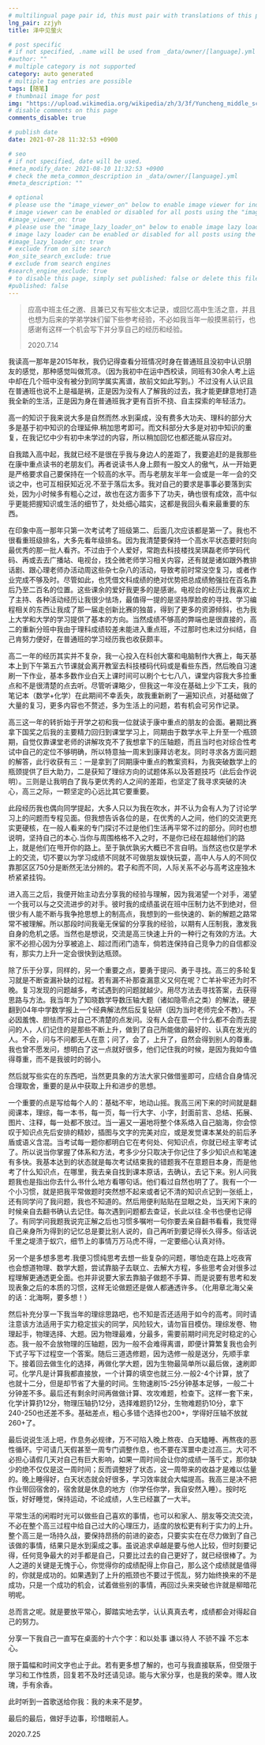 ```yaml
---
# multilingual page pair id, this must pair with translations of this page. (This name must be unique)
lng_pair: zzjyh
title: 泽中见萤火

# post specific
# if not specified, .name will be used from _data/owner/[language].yml
#author: ""
# multiple category is not supported
category: auto generated
# multiple tag entries are possible
tags: [随笔]
# thumbnail image for post
img: "https://upload.wikimedia.org/wikipedia/zh/3/3f/Yuncheng_middle_school_logo.jpg"
# disable comments on this page
comments_disable: true

# publish date
date: 2021-07-28 11:32:53 +0900

# seo
# if not specified, date will be used.
#meta_modify_date: 2021-08-10 11:32:53 +0900
# check the meta_common_description in _data/owner/[language].yml
#meta_description: ""

# optional
# please use the "image_viewer_on" below to enable image viewer for individual pages or posts (_posts/ or [language]/_posts folders).
# image viewer can be enabled or disabled for all posts using the "image_viewer_posts: true" setting in _data/conf/main.yml.
#image_viewer_on: true
# please use the "image_lazy_loader_on" below to enable image lazy loader for individual pages or posts (_posts/ or [language]/_posts folders).
# image lazy loader can be enabled or disabled for all posts using the "image_lazy_loader_posts: true" setting in _data/conf/main.yml.
#image_lazy_loader_on: true
# exclude from on site search
#on_site_search_exclude: true
# exclude from search engines
#search_engine_exclude: true
# to disable this page, simply set published: false or delete this file
#published: false
---
```


> 应高中班主任之邀、且兼已又有写些文本记录，或回忆高中生活之意，并且也想为后来的学弟学妹们留下些参考经验，不必如我当年一般摸黑前行，也感谢有这样一个机会写下并分享自己的经历和经验。
>
> 2020.7.14

我读高一那年是2015年秋，我仍记得查看分班情况时身在普通班且没初中认识朋友的感觉，那种感觉叫做荒凉。（因为我初中在运中西校读，同班有30余人考上运中却在几个班中没有被分到同学属实离谱，故前文如此写到。）不过没有人认识且在普通班也说不上是福是祸，正是因为没有人了解我的过去，我才能更肆意地打造我全新的生活，正是因为身在普通班我才更有百折不挠、自主探索的年轻活力。

高一的知识于我来说大多是自然而然.水到渠成，没有费多大功夫、理科的部分大多是基于初中知识的合理延伸.稍加思考即可。而文科部分大多是对初中知识的重复，在我记忆中少有初中未学过的内容，所以稍加回忆也都还能从容应对。

自我踏入高中起，我就已经不是很在乎我与身边人的差距了，我要追赶的是我那些在康中重点读书的老朋友们。再者说读书人身上颇有一股文人的傲气，从一开始更是严格要求自己要保持在一个较高的水平。而与老朋友半年一会或是一年一会的交谈之中，也可互相获知近况.不至于落后太多。我对自己的要求是事事必要落到实处，因为小时候多有粗心之过，故也在这方面多下了功夫，确也很有成效，高中似乎更能把握知识或生活的细节了，处处细心踏实，这都是我回头看来最重要的东西。

在印象中高一那年只第一次考试考了班级第二、后面几次应该都是第一了。我也不很看重班级排名，大多先看年级排名。因为我清楚要保持一个高水平状态要时刻向最优秀的那一批人看齐。不过由于个人爱好，常跑去科技楼找吴琪磊老师学码代码、再或去去广播站、电视台，找仝微老师学习相关内容，还有就是诸如跟外教排话剧、跟心理老师办活动周这些杂七杂八的活动，导致考前时常没空复习，或者作业完成不够及时。尽管如此，也凭借文科成绩的绝对优势把总成绩勉强拉在百名靠后乃至二百名的位置。这些课余的爱好我更多的是感谢。电视台的经历让我喜欢上了主持、各种活动经历让我很少怯场，最值得一提的是坚持厚脸皮的寻找、学习编程相关的东西让我成了那一届走创新比赛的独苗，得到了更多的资源倾斜，也为我上大学和大学的学习提供了基本的方向。当然成绩不够高的弊端也是很直接的，高二的重新分班中我由于理科成绩较差未能进入重点班，不过那时也未过分纠结，自己肯努力便好，在普通班的学习经历我也收获颇丰。

高二一年的经历其实并不复杂，我一心投入在科创大寨和电脑制作大赛上，每天基本上到下午第五六节课就会离开教室去科技楼码代码或是看些东西，然后晚自习速刷一下作业，基本多数作业白天上课时间可以刷个七七八八，课堂内容我大多捡重点和不是很清楚的点去听。尽管听课略少，但我这一年没在基础上少下工夫，我的笔记本（数学+化学）在此期间不幸丢失，故我重新刷了一遍知识点，对基础做了大量的复习，更多内容也不赘述，多为生活上的问题，若有机会可另作记录。

高三这一年的转折始于开学之初和我一位就读于康中重点的朋友的会面。暑期比赛拿下国奖之后我的主要精力回归到课堂学习上，同期由于数学水平上升至一个瓶颈期，自觉仅靠课堂老师的讲解攻克不了我想拿下的压轴题，而且当时也对综合性考试中自己的定位不够明确，所以特意抽一周末到康拜访老友。同时寻求各方面问题的解答，此行收获有三：一是拿到了同期康中重点的教案资料，为我突破数学上的瓶颈提供了巨大助力，二是获知了理综方向的试题体系以及答题技巧（此后会作说明）。三则是让我明白了我与更优秀的人之间的差距，也坚定了我寻求突破的决心，高三之际，一颗坚定的心远比其它要重要。

此段经历我也偶向同学提起，大多人只以为我在吹水，并不认为会有人为了讨论学习上的问题而专程见面。但我想告诉各位的是，在优秀的人之间，他们的交流更充实更硬核，在一般人看来的专门探讨不过是他们生活再平常不过的部分。同时也想说明，坚持自己的本心.当你与周围格格不入之时，不是你已经在超越他们的路上，就是他们在甩开你的路上。至于孰优孰劣大概已不言自明。当然这也仅是学术上的交流，切不要以为学习成绩不同就不可做朋友娱快玩耍，高中人与人的不同仅靠那区区750分是断然无法分辨的。君子和而不同，人际关系不必与高考这座独木桥紧紧挂钩。

进入高三之后，我便开始主动去分享我的经验与理解，因为我渴望一个对手，渴望一个我可以与之交流进步的对手。彼时我的成绩虽说在班中压制力达不到绝对，但很少有人能不断与我争抢思想上的制高点，我想到的一些快速的、新的解题之路常常不被理解。所以那段时间我毫无保留的分享我的经验，以期有人压制我，激发我自身的危机之感。当然也是想说，交流是高三快速上升的一种行之有效的方法。大家不必担心因为分享被追上、超过而闭门造车，倘若连保持自己竞争力的自信都没有，那实力上升一定会很快到达瓶颈。

除了乐于分享，同样的，另一个重要之点，要勇于提问、勇于寻找。高三的多轮复习就是不断查漏补缺的过程。若有漏不补那查漏意义又何在呢？亡羊补牢还为时不晚。复习发现的问题越多，考试遇到的问题就越少。用尽方法去寻找答案，去获得思路与方法。我当年为了知晓数学导数压轴大题（诸如隐零点之类）的解法，硬是翻到04年中学数学报上一个经典解法然后反复钻研（因为当时老师完全不教）。不必因羞愧、胆怯而不对自己不清楚的点发问。没有人会在意一个什么都不会而去提问的人，人们记住的是那些不断上升，做到了自己所能做的最好的、认真在发光的人。不会，问与不问都无人在意；问了，会了，上升了，自然会得到别人的尊重。我也曾不愿发问，想明白了这一点就好很多，他们记住我的时候，是因为我如今值得尊重，而不是我彼时的弱小。

然后就写些实在的东西吧，当然更具象的方法大家只做借鉴即可，应结合自身情况合理取舍，重要的是从中获取上升和进步的思想。

一个重要的点是写给每个人的：基础不牢，地动山摇。我高三闲下来的时间就是翻阅课本，理综，每一本书，每一页，每一行大字、小字，封面前言、总结、拓展、图片、注释，每一处都不放过。当一遍又一遍地将整个体系烙入自己脑海，你会惊叹于知识点先后安排的精妙，插图与文字的完美对应，或是发觉课本某处的前后矛盾或语义含混。当考试每一题你都明白它在考何处、何知识点，你就已经主宰考试了。所以说当你掌握了体系和方法，考多少分只取决于你记住了多少知识点和笔速有多快。我基本达到的状态就是每次考试结束我的错题我不在意题目本身，而是他考了什么知识点，在哪里，我去亲自找到课本原话，去确认，去记下来。别人问我题我也是指出你去什么书什么地方看哪句话。他们看过自然也明了了。我有一个一个小习惯，就是把我平常做题时突然想不起来或者记不清的知识点记到一张纸上，还有同学问了我问题，我也不知道的。然后用便利贴贴在显眼之处，当天闲下来的时候亲自去翻书确认去记住。每次遇到问题都去查证，长此以往.全书也便也记得了。有同学问我题我说完正解之后也习惯多嘱咐一句你要去亲自翻书看看，我觉得自己亲身所为得到的记忆总是要比别人说的，自己再听到要记得长久得多。俗话说千里之堤溃于蚁穴，细节上的事情万万马虎不得，一定要细心认真对待。

另一个是多想多思考.我便习惯纯思考去想一些复杂的问题，哪怕走在路上吃夜宵也会想道物理、数学大题，尝试靠脑子去联立、去解大方程，多些思考会对很多过程理解更通透更全面。也并非说要大家去靠脑子做题不手算、而是说要有思考和发现表象之后的本质的习惯，这样无论做题还是做人都通透许多。（化用章北海父亲的话：北海啊，要多想！）

然后补充分享一下我当年的理综思路吧，也不知是否还适用于如今的高考。同时请注意该方法适用于实力稳定拔尖的同学，风险较大，请勿盲目模仿。理综发卷、物理起手，物理选择、大题。因为物理最难，分最多，需要前期时间充足时稳定的心态。我一般不会放物理的压轴题，因为一般不会难得离谱，即便计算繁复我也会列下式子写下过程空一个答案。随后三道选修题，因为选修一般是送分，先顺手拿下。接着回去做生化的选择，再做化学大题，因为生物最简单所以最后做，速刷即可。化学凡是计算我都直接放，一个计算的填空也就三分.一般2-4个计算，放了也就十二分，但是却节省了大量的时间。生物速刷15-25分钟基本足够，一般二十分钟差不多。最后还有剩余时间再做做计算、攻攻难题，检查下。这样一套下来，化学计算扔12分，物理压轴扔12分，选择难题扔12分，生物难题扔10分，拿下240-250也还差不多。基础差点，粗心多错个选择也200+，学得好压轴不放就260+了。

最后说说生活上吧，作息务必规律，万不可陷入晚上熬夜、白天瞌睡、再熬夜的恶性循环。宁可请几天假甚至一周专门调整作息，也不要在浑噩中走过高三。大可不必担心请假几天对自己有巨大影响，如果一周时间会让你的成绩一落千丈，那你缺少的绝不仅仅是这一周时间；反而调整好了状态，这一周带来的收益才是难以估量的。晚上睡得好，白天状态就会好很多，学习效率就会大幅提高。我高三是决不把作业带回宿舍的，宿舍就是休息的地方（你学任你学，我自安然入睡）。按时吃饭，好好睡觉，保持运动，不论成绩，人生已经赢了一大半。

平常生活的闲暇时光可以做些自己喜欢的事情，也可以和家人、朋友等交流交流，不必在整个高三过程中给自己过大的心理压力，适度的放松更有利于实力的上升。整个高三是一场持久战，要保持昂扬的前进的姿态，只要实实在在尽力做到了自己该做的事情，结果只是水到渠成之事。虽说追求卓越是要与他人比较，但时刻要记得，任何竞争最大的对手都是自己，只要比过去的自己更好了，就已经很棒了。为人之道的关键是无愧于心，你觉得你的成绩配得上你自己，那么这个成绩就是值得的，你就是成功的。如果遇到了上升的瓶颈也不要过于慌乱，努力始终换来的不是成功，只是一个成功的机会，试着做些别的事情，再回过头来突破也许就是柳暗花明呢。

总而言之呢。就是要放平常心，脚踏实地去学，认认真真去考，成绩都会对得起自己的努力。

分享一下我自己一直写在桌面的十六个字：和以处事 谦以待人 不骄不躁 不忘本心。

限于篇幅和时间文字也止于此。若有更多想了解的，也可与我直接联系，但受限于学习和工作性质，回复若不及时还请见谅。能与大家分享，也是我的荣幸。赠人玫瑰，手有余香。

此时听到一首歌送给你我：我的未来不是梦。

最后的最后，做好手边事，珍惜眼前人。

2020.7.25
